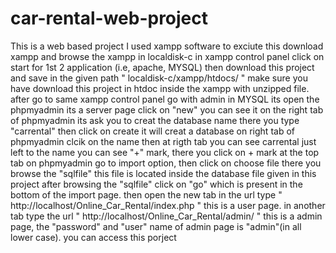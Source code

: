 # car-rental-web-project
This is a web based project 
I used xampp software to exciute this
download xampp and browse the xampp in localdisk-c
in xampp control panel click on start for 1st 2 application (i.e, apache, MYSQL)
then download this project and save in the given path " localdisk-c/xampp/htdocs/ " make sure you have download this project in htdoc inside the xampp with unzipped file.
after go to same xampp control panel go with admin in MYSQL its open the phpmyadmin its a server page
click on "new" you can see it on the right tab of phpmyadmin
its ask you to creat the database name there you type "carrental" then click on create
it will creat a database on right tab of phpmyadmin
clcik on the name then at rigth tab you can see carrental just left to the name you can see "+" mark, there you click on + mark
at the top tab on phpmyadmin go to import option, then click on choose file there you browse the "sqlfile" this file is located inside the database file given in this project after browsing the "sqlfile" click on "go" which is present in the bottom of the import page.
then open the new tab in the url type " http://localhost/Online_Car_Rental/index.php "  this is a user page.
in another tab type the url " http://localhost/Online_Car_Rental/admin/ " this is a admin page, the "password" and "user" name of admin page is "admin"(in all lower case).
you can access this porject






